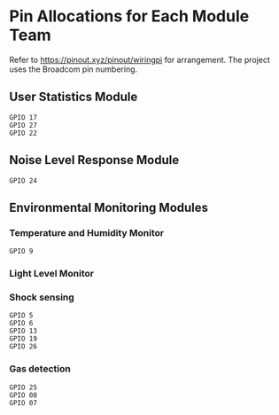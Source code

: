 # Pin Allocations for Each Module Team

Refer to https://pinout.xyz/pinout/wiringpi for arrangement. The project uses the Broadcom pin numbering.

## User Statistics Module
    GPIO 17 
    GPIO 27
    GPIO 22
  
## Noise Level Response Module
    GPIO 24


## Environmental Monitoring Modules
  
###  Temperature and Humidity Monitor 
    GPIO 9

###  Light Level Monitor
  
  
###  Shock sensing
    GPIO 5
    GPIO 6
    GPIO 13
    GPIO 19
    GPIO 26

###  Gas detection
    GPIO 25
    GPIO 08
    GPIO 07
